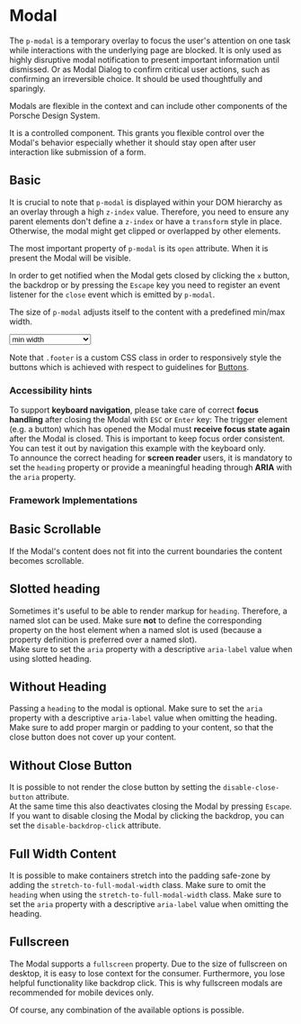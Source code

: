 # Modal

The `p-modal` is a temporary overlay to focus the user's attention on one task while interactions with the underlying page are blocked. It is only used as highly disruptive modal notification to present important information until dismissed. Or as Modal Dialog to confirm critical user actions, such as confirming an irreversible choice. It should be used thoughtfully and sparingly.

Modals are flexible in the context and can include other components of the Porsche Design System.

It is a controlled component.
This grants you flexible control over the Modal's behavior especially whether it should stay open after user interaction like submission of a form.

<TableOfContents></TableOfContents>

## Basic

It is crucial to note that `p-modal` is displayed within your DOM hierarchy as an overlay through a high `z-index` value. 
Therefore, you need to ensure any parent elements don't define a `z-index` or have a `transform` style in place. 
Otherwise, the modal might get clipped or overlapped by other elements.

The most important property of `p-modal` is its `open` attribute.  When it is present the Modal will be visible.
  
In order to get notified when the Modal gets closed by clicking the `x` button, the backdrop or by pressing the `Escape` key you need to register an event listener for the `close` event which is emitted by `p-modal`.

The size of `p-modal` adjusts itself to the content with a predefined min/max width.

<Playground :markup="basic">
  <select v-model="width">
    <option disabled>Select a modal width</option>
    <option value="minWidth">min width</option>
    <option value="maxWidth">max width</option>
  </select>
</Playground>

Note that `.footer` is a custom CSS class in order to responsively style the buttons which is achieved with respect to guidelines for [Buttons](components/button/usage).

### <A11yIcon></A11yIcon> Accessibility hints
To support **keyboard navigation**, please take care of correct **focus handling** after closing the Modal with `ESC` or `Enter` key:
The trigger element (e.g. a button) which has opened the Modal must **receive focus state again** after the Modal is closed. This is important to keep focus order consistent.
You can test it out by navigation this example with the keyboard only.    
To announce the correct heading for **screen reader** users, it is mandatory to set the `heading` property or provide a meaningful heading through **ARIA** with the `aria` property.  

### Framework Implementations

<Playground :frameworkMarkup="frameworks"></Playground>

## Basic Scrollable

If the Modal's content does not fit into the current boundaries the content becomes scrollable.

<Playground :markup="scrollable"></Playground>

## Slotted heading

Sometimes it's useful to be able to render markup for `heading`. Therefore, a named slot can be used. Make sure **not** to define
the corresponding property on the host element when a named slot is used (because a property definition is preferred over a named slot).  
Make sure to set the `aria` property with a descriptive `aria-label` value when using slotted heading.  

<Playground :markup="slottedHeading" :config="config"></Playground>

## Without Heading

Passing a `heading` to the modal is optional.
Make sure to set the `aria` property with a descriptive `aria-label` value when omitting the heading.
Make sure to add proper margin or padding to your content, so that the close button does not cover up your content.

<Playground :markup="withoutHeading"></Playground>

## Without Close Button

It is possible to not render the close button by setting the `disable-close-button` attribute.  
At the same time this also deactivates closing the Modal by pressing `Escape`.  
If you want to disable closing the Modal by clicking the backdrop, you can set the `disable-backdrop-click` attribute.

<Playground :markup="withoutCloseButton"></Playground>

## Full Width Content

It is possible to make containers stretch into the padding safe-zone by adding the `stretch-to-full-modal-width` class.
Make sure to omit the `heading` when using the `stretch-to-full-modal-width` class.
Make sure to set the `aria` property with a descriptive `aria-label` value when omitting the heading.  

<Playground :markup="fullWidthContent"></Playground>

## Fullscreen

The Modal supports a `fullscreen` property.
Due to the size of fullscreen on desktop, it is easy to lose context for the consumer. 
Furthermore, you lose helpful functionality like backdrop click. This is why fullscreen modals are recommended for mobile devices only.

<Playground :markup="fullscreen"></Playground>

Of course, any combination of the available options is possible.

<script lang="ts">
import Vue from 'vue';
import Component from 'vue-class-component';

@Component
export default class Code extends Vue {
  modals = [];
  width = 'minWidth';

  frameworks = {
    'vanilla-js': `modal.addEventListener('close', () => {
  modal.open = false;
});`,
    angular: `import { Component } from '@angular/core';

@Component({
  selector: 'modal-page',
  template: \`<p-modal [open]="isModalOpen" (close)="handleModalClose($event)">...</p-modal>\`,
})
export class ModalPage {
  isModalOpen = false;

  handleModalClose(e: CustomEvent<void>) {
    this.isModalOpen = false;
  }
}`,
    react: `import { useCallback, useState } from 'react';
import { PModal } from '@porsche-design-system/components-react';

const ModalPage = (): JSX.Element => {
  const [isModalOpen, setIsModalOpen] = useState<boolean>(false);
  const handleModalClose = useCallback(() => {
    setIsModalOpen(false);
  }, []);

  return <PModal open={isModalOpen} onClose={handleModalClose}>...</PModal>
}`,
  };

  mounted() {
    this.registerEvents();
    
    /* workaround for iOS 13.x masking modal within example */
    document.querySelectorAll('.example').forEach(el => el.style.overflow = 'visible');

    /* workaround for iOS 13.x not respecting flex-wrap: wrap; correctly */ 
    /* timeout is needed for component to render */
    setTimeout(() => {
      document.getElementById('modal-scrollable').shadowRoot.querySelector('.root').style.alignSelf = 'start'
    }, 1000);
  }

  updated() {
    /* event handling is registered again on every update since markup is changing and references are lost */
    this.registerEvents();
  }

  registerEvents() {
    this.modals = Array.from(document.querySelectorAll('p-modal'));
    
    const buttonsOpen = Array.from(document.querySelectorAll('.playground .demo > p-button'));
    buttonsOpen.forEach((btn, index) => btn.addEventListener('click', () => this.openModal(index)));
    
    this.modals.forEach((modal, index) => {
      modal.addEventListener('close', () => this.closeModal(index));
      const buttons = Array.from(modal.querySelectorAll('p-button'));
      buttons.forEach((btn) => btn.addEventListener('click', () => this.closeModal(index)));
    });
  }


  get basic() {
    const content = this.width === 'maxWidth' ? '<div style="max-width: 100%; width: 100vw; height: 500px"><p-text>Some Content in responsive max width</p-text></div>' : '<p-text>Some Content</p-text>';
    
    return `<p-button type="button" aria="{ 'aria-haspopup': 'dialog' }">Open Modal</p-button>
<p-modal heading="Some Heading" open="false">
  ${content}
  <p-button-group class="footer">
    <p-button>Save</p-button>
    <p-button type="button" variant="tertiary" icon="close">Close</p-button>
  </p-button-group>
</p-modal>`;}
  
  scrollable =
    `<p-button type="button" aria="{ 'aria-haspopup': 'dialog' }">Open Modal</p-button>
    <p-modal id="modal-scrollable" heading="Some Heading" open="false">
      <p-text>Some Content</p-text>
      <div style="height: 40vh;"></div>
      <p-text>More Content</p-text>
      <div style="height: 40vh;"></div>
      <p-text>Even More Content</p-text>
      <p-button-group class="footer">
        <p-button>Save</p-button>
        <p-button type="button" variant="tertiary" icon="close">Close</p-button>
      </p-button-group>
    </p-modal>`;

  slottedHeading = 
    `<p-button type="button" aria="{ 'aria-haspopup': 'dialog' }">Open Modal</p-button>
    <p-modal open="false" aria="{'aria-label': 'Some Heading'}">
      <header slot="heading">
        <p-text tag="div" role="doc-subtitle">Some subtitle</p-text>
        <p-headline tag="h2">Some Heading</p-headline>        
      </header>
      <p-text>Some Content</p-text>
    </p-modal>`;

  withoutHeading =
    `<p-button type="button" aria="{ 'aria-haspopup': 'dialog' }">Open Modal</p-button>
    <p-modal open="false" aria="{'aria-label': 'Some Heading'}">
      <p-text>Some Content</p-text>
    </p-modal>`;

  withoutCloseButton =
    `<p-button type="button" aria="{ 'aria-haspopup': 'dialog' }">Open Modal</p-button>
    <p-modal heading="Some Heading" disable-close-button open="false">
      <p-text>Some Content</p-text>
    </p-modal>`;

  fullWidthContent =
    `<p-button type="button" aria="{ 'aria-haspopup': 'dialog' }">Open Modal</p-button>
    <p-modal open="false" aria="{'aria-label': 'Some Heading'}">
      <div class="stretch-to-full-modal-width">
        <div style="width: 100%; height: 200px; background-color: lightskyblue;"></div>
      </div>
      <p-text>Some Content</p-text>
    </p-modal>`;

  fullscreen =
    `<p-button type="button" aria="{ 'aria-haspopup': 'dialog' }">Open Modal</p-button>
    <p-modal heading="Some Heading" open="false" fullscreen="{ base: true, s: false }">
      <p-flex direction="column" class="fullscreen-container">
        <p-flex-item grow="1">
          <p-text>Some Content</p-text>
        </p-flex-item>
        <p-button-group class="footer">
          <p-button>Save</p-button>
          <p-button type="button" variant="tertiary" icon="close">Close</p-button>
        </p-button-group>
      </p-flex>
    </p-modal>`;

  openModal(index: number): void {
    this.modals[index].open = true;
  }
  
  closeModal(index: number): void {
    this.modals[index].open = false;
  }
}
</script>

<style scoped lang="scss">
  @import '~@porsche-design-system/utilities/scss';

  
  ::v-deep .footer {  
    padding: p-px-to-rem(32px) 0 0;
  }
  ::v-deep .fullscreen-container {
    flex: 1;
  }
</style>
